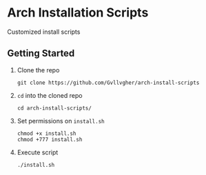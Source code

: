 # Arch Installation Scripts
Customized install scripts
 
## Getting Started
1. Clone the repo
   ```
   git clone https://github.com/Gvllvgher/arch-install-scripts
   ```

2. `cd` into the cloned repo
   ```
   cd arch-install-scripts/
   ```

3. Set permissions on `install.sh`
   ```
   chmod +x install.sh
   chmod +777 install.sh
   ```

4. Execute script
   ```
   ./install.sh
   ```